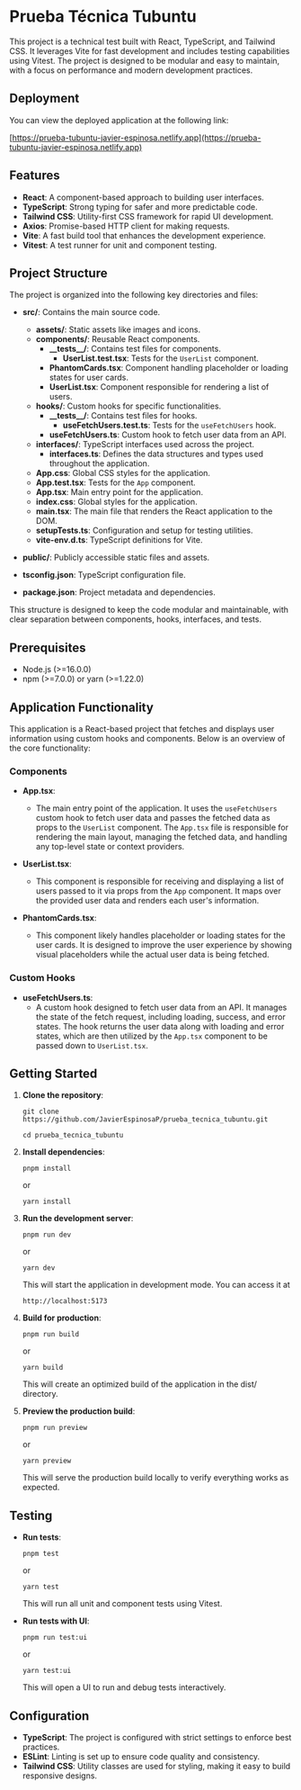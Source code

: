 # Prueba Técnica Tubuntu

This project is a technical test built with React, TypeScript, and Tailwind CSS. It leverages Vite for fast development and includes testing capabilities using Vitest. The project is designed to be modular and easy to maintain, with a focus on performance and modern development practices.

## Deployment

You can view the deployed application at the following link:

[https://prueba-tubuntu-javier-espinosa.netlify.app](https://prueba-tubuntu-javier-espinosa.netlify.app)

## Features

- **React**: A component-based approach to building user interfaces.
- **TypeScript**: Strong typing for safer and more predictable code.
- **Tailwind CSS**: Utility-first CSS framework for rapid UI development.
- **Axios**: Promise-based HTTP client for making requests.
- **Vite**: A fast build tool that enhances the development experience.
- **Vitest**: A test runner for unit and component testing.

## Project Structure

The project is organized into the following key directories and files:

- **src/**: Contains the main source code.
  - **assets/**: Static assets like images and icons.
  - **components/**: Reusable React components.
    - **\_\_tests\_\_/**: Contains test files for components.
      - **UserList.test.tsx**: Tests for the `UserList` component.
    - **PhantomCards.tsx**: Component handling placeholder or loading states for user cards.
    - **UserList.tsx**: Component responsible for rendering a list of users.
  - **hooks/**: Custom hooks for specific functionalities.
    - **\_\_tests\_\_/**: Contains test files for hooks.
      - **useFetchUsers.test.ts**: Tests for the `useFetchUsers` hook.
    - **useFetchUsers.ts**: Custom hook to fetch user data from an API.
  - **interfaces/**: TypeScript interfaces used across the project.
    - **interfaces.ts**: Defines the data structures and types used throughout the application.
  - **App.css**: Global CSS styles for the application.
  - **App.test.tsx**: Tests for the `App` component.
  - **App.tsx**: Main entry point for the application.
  - **index.css**: Global styles for the application.
  - **main.tsx**: The main file that renders the React application to the DOM.
  - **setupTests.ts**: Configuration and setup for testing utilities.
  - **vite-env.d.ts**: TypeScript definitions for Vite.

- **public/**: Publicly accessible static files and assets.

- **tsconfig.json**: TypeScript configuration file.

- **package.json**: Project metadata and dependencies.

This structure is designed to keep the code modular and maintainable, with clear separation between components, hooks, interfaces, and tests.


## Prerequisites

- Node.js (>=16.0.0)
- npm (>=7.0.0) or yarn (>=1.22.0)

## Application Functionality

This application is a React-based project that fetches and displays user information using custom hooks and components. Below is an overview of the core functionality:

### Components

- **App.tsx**: 
  - The main entry point of the application. It uses the `useFetchUsers` custom hook to fetch user data and passes the fetched data as props to the `UserList` component. The `App.tsx` file is responsible for rendering the main layout, managing the fetched data, and handling any top-level state or context providers.

- **UserList.tsx**: 
  - This component is responsible for receiving and displaying a list of users passed to it via props from the `App` component. It maps over the provided user data and renders each user's information.

- **PhantomCards.tsx**: 
  - This component likely handles placeholder or loading states for the user cards. It is designed to improve the user experience by showing visual placeholders while the actual user data is being fetched.

### Custom Hooks

- **useFetchUsers.ts**: 
  - A custom hook designed to fetch user data from an API. It manages the state of the fetch request, including loading, success, and error states. The hook returns the user data along with loading and error states, which are then utilized by the `App.tsx` component to be passed down to `UserList.tsx`.


## Getting Started

1. **Clone the repository**:

   ``git clone https://github.com/JavierEspinosaP/prueba_tecnica_tubuntu.git``

   ``cd prueba_tecnica_tubuntu``

2. **Install dependencies**:

   ``pnpm install``

   or

   ``yarn install``

3. **Run the development server**:

   ``pnpm run dev``

   or

   ``yarn dev``

   This will start the application in development mode. You can access it at 
   
   ``http://localhost:5173``

4. **Build for production**:

   ``pnpm run build``

   or

   ``yarn build``

   This will create an optimized build of the application in the dist/ directory.

5. **Preview the production build**:

   ``pnpm run preview``

   or

   ``yarn preview``

   This will serve the production build locally to verify everything works as expected.

## Testing

- **Run tests**:

  ``pnpm test``

  or

  ``yarn test``

  This will run all unit and component tests using Vitest.

- **Run tests with UI**:

  ``pnpm run test:ui``

  or

  ``yarn test:ui``

  This will open a UI to run and debug tests interactively.

## Configuration

- **TypeScript**: The project is configured with strict settings to enforce best practices.
- **ESLint**: Linting is set up to ensure code quality and consistency.
- **Tailwind CSS**: Utility classes are used for styling, making it easy to build responsive designs.

